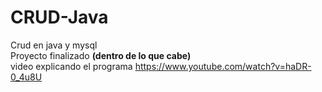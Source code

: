 # CRUD-Java
Crud en java y mysql
<br>Proyecto finalizado <b>(dentro de lo que cabe)</b>
<br>video explicando el programa https://www.youtube.com/watch?v=haDR-0_4u8U
